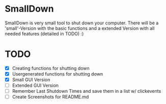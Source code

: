 SmallDown
=========

SmallDown is very small tool to shut down your computer. 
There will be a 'small'-Version with the basic functions and a extended Version with all needed features (detailed in TODO) :)




TODO
========
- [x] Creating functions for shutting down 
- [x] Usergenerated functions for shutting down
- [x] Small GUI Version
- [ ] Extended GUI Version
- [ ] Remember Last Shutdown Times and save them in a list w/ clickevents
- [ ] Create Screenshots for README.md 
